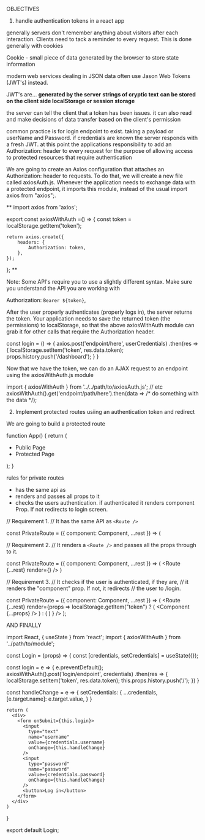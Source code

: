 OBJECTIVES

1. handle authentication tokens in a react app

generally servers don't remember anything about visitors after each interaction. Clients need to tack a reminder to every request. This is done generally with cookies

Cookie - small piece of data generated by the browser to store state information

modern web services dealing in JSON data often use Jason Web Tokens (JWT's) instead. 

JWT's are...
**generated by the server**
**strings of cryptic text**
**can be stored on the client side localStorage or session storage**

the server can tell the client that a token has been issues. it can also read and make decisions of data transfer based on the client's permission

common practice is for login endpoint to exist. taking a payload or userName and Password. if credentials are known the server responds with a fresh JWT. at this point the applications responsibility to add an Authorization: <token> header to every request for the purpose of allowing access to protected resources that require authentication

We are going to create an Axios configuration that attaches an Authorization: <token> header to requests. To do that, we will create a new file called axiosAuth.js. Whenever the application needs to exchange data with a protected endpoint, it imports this module, instead of the usual import axios from "axios";.

**
import axios from 'axios';

export const axiosWithAuth =() => {
    const token = localStorage.getItem('token');

    return axios.create({
        headers: {
            Authorization: token,
        },
    });
};
**

Note: Some API's require you to use a slightly different syntax. Make sure you understand the API you are working with

Authorization: `Bearer ${token}`,

After the user properly authenticates (properly logs in), the server returns the token. Your application needs to save the returned token (the permissions) to localStorage, so that the above axiosWithAuth module can grab it for other calls that require the Authorization header.

const login = () => {
  axios.post('endpoint/here', userCredentials)
    .then(res => {
      localStorage.setItem('token', res.data.token);
      props.history.push('/dashboard');
    }
}

Now that we have the token, we can do an AJAX request to an endpoint using the axiosWithAuth.js module

  import { axiosWithAuth } from '../../path/to/axiosAuth.js';
  // etc
  axiosWithAuth().get('endpoint/path/here').then(data => /* do something with the data */);

  2. Implement protected routes usiing an authentication token and redirect

  We are going to build a protected route

  function App() {
  return (
    <div>
      <ul>
        <li>
          <Link to="/public">Public Page</Link>
        </li>
        <li>
          <Link to="/protected">Protected Page</Link>
        </li>
      </ul>
      <Route path="/public" component={Public} />
      <Route path="/login" component={Login} />
      <PrivateRoute path='/protected' component={Protected} />
    </div>
  );
}

rules for private routes

* has the same api as <Route /> 
* renders <Route /> and passes all props to it
* checks the users authentication. if authenticated it renders component Prop. If not redirects to login screen. 

// Requirement 1.
// It has the same API as `<Route />`

const PrivateRoute = ({ component: Component, ...rest }) => (


// Requirement 2.
// It renders a `<Route />` and passes all the props through to it.

const PrivateRoute = ({ component: Component, ...rest }) => (
  <Route {...rest} render={} />
)

// Requirement 3.
// It checks if the user is authenticated, if they are,
// it renders the "component" prop. If not, it redirects
// the user to /login.

const PrivateRoute = ({ component: Component, ...rest }) => (
  <Route
    {...rest}
    render={props =>
      localStorage.getItem("token") ? (
        <Component {...props} />
      ) : (
        <Redirect to="/login" />
      )
    }
  />
);


AND FINALLY 

import React, { useState } from 'react';
import { axiosWithAuth } from '../path/to/module';

const Login = (props) => {
 const [credentials, setCredentials] = useState({});

  const login = e => {
    e.preventDefault();
    axiosWithAuth().post('login/endpoint', credentials)
      .then(res => {
        localStorage.setItem('token', res.data.token);
        this.props.history.push('/');
      })
  }

  const handleChange = e => {
      setCredentials: {
        ...credentials,
        [e.target.name]: e.target.value,
      }
  }

    return (
      <div>
        <form onSubmit={this.login}>
          <input
            type="text"
            name="username"
            value={credentials.username}
            onChange={this.handleChange}
          />
          <input
            type="password"
            name="password"
            value={credentials.password}
            onChange={this.handleChange}
          />
          <button>Log in</button>
        </form>
      </div>
    )
}

export default Login;